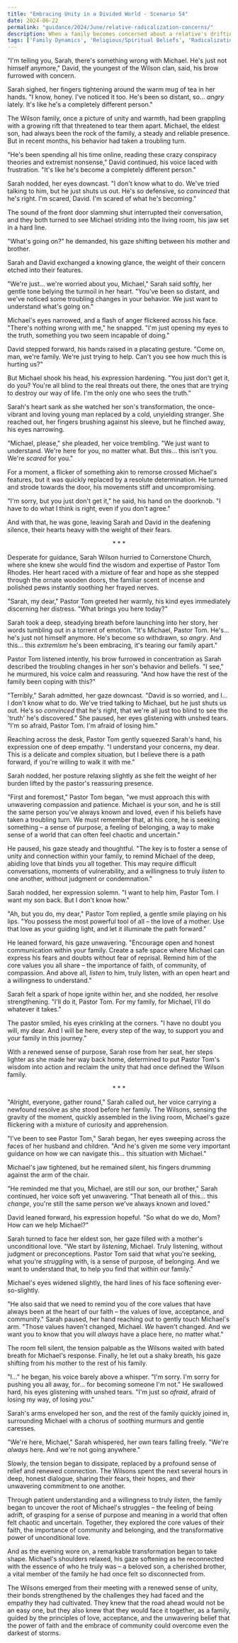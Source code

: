 ```yaml
---
title: "Embracing Unity in a Divided World - Scenario 54"
date: 2024-06-22
permalink: "guidance/2024/June/relative-radicalization-concerns/"
description: When a family becomes concerned about a relative's drifting towards radicalization, they seek the guidance of Pastor Tom Rhodes to help them navigate this challenging situation and find a way to reconnect their loved one with their shared faith and family values.
tags: ['Family Dynamics', 'Religious/Spiritual Beliefs', 'Radicalization Concerns', 'Pastoral Guidance']
---
```

"I'm telling you, Sarah, there's something wrong with Michael. He's just not himself anymore," David, the youngest of the Wilson clan, said, his brow furrowed with concern.

Sarah sighed, her fingers tightening around the warm mug of tea in her hands. "I know, honey. I've noticed it too. He's been so distant, so... _angry_ lately. It's like he's a completely different person."

The Wilson family, once a picture of unity and warmth, had been grappling with a growing rift that threatened to tear them apart. Michael, the eldest son, had always been the rock of the family, a steady and reliable presence. But in recent months, his behavior had taken a troubling turn.

"He's been spending all his time online, reading these crazy conspiracy theories and extremist nonsense," David continued, his voice laced with frustration. "It's like he's become a completely different person."

Sarah nodded, her eyes downcast. "I don't know what to do. We've tried talking to him, but he just shuts us out. He's so defensive, so _convinced_ that he's right. I'm scared, David. I'm scared of what he's becoming."

The sound of the front door slamming shut interrupted their conversation, and they both turned to see Michael striding into the living room, his jaw set in a hard line.

"What's going on?" he demanded, his gaze shifting between his mother and brother.

Sarah and David exchanged a knowing glance, the weight of their concern etched into their features.

"We're just... we're worried about you, Michael," Sarah said softly, her gentle tone belying the turmoil in her heart. "You've been so distant, and we've noticed some troubling changes in your behavior. We just want to understand what's going on."

Michael's eyes narrowed, and a flash of anger flickered across his face. "There's nothing wrong with me," he snapped. "I'm just opening my eyes to the truth, something you two seem incapable of doing."

David stepped forward, his hands raised in a placating gesture. "Come on, man, we're family. We're just trying to help. Can't you see how much this is hurting us?"

But Michael shook his head, his expression hardening. "You just don't get it, do you? You're all blind to the real threats out there, the ones that are trying to destroy our way of life. I'm the only one who sees the truth."

Sarah's heart sank as she watched her son's transformation, the once-vibrant and loving young man replaced by a cold, unyielding stranger. She reached out, her fingers brushing against his sleeve, but he flinched away, his eyes narrowing.

"Michael, please," she pleaded, her voice trembling. "We just want to understand. We're here for you, no matter what. But this... this isn't you. We're _scared_ for you."

For a moment, a flicker of something akin to remorse crossed Michael's features, but it was quickly replaced by a resolute determination. He turned and strode towards the door, his movements stiff and uncompromising.

"I'm sorry, but you just don't get it," he said, his hand on the doorknob. "I have to do what I think is right, even if you don't agree."

And with that, he was gone, leaving Sarah and David in the deafening silence, their hearts heavy with the weight of their fears.

<center>* * *</center>

Desperate for guidance, Sarah Wilson hurried to Cornerstone Church, where she knew she would find the wisdom and expertise of Pastor Tom Rhodes. Her heart raced with a mixture of fear and hope as she stepped through the ornate wooden doors, the familiar scent of incense and polished pews instantly soothing her frayed nerves.

"Sarah, my dear," Pastor Tom greeted her warmly, his kind eyes immediately discerning her distress. "What brings you here today?"

Sarah took a deep, steadying breath before launching into her story, her words tumbling out in a torrent of emotion. "It's Michael, Pastor Tom. He's... he's just not himself anymore. He's become so withdrawn, so _angry_. And this... this _extremism_ he's been embracing, it's tearing our family apart."

Pastor Tom listened intently, his brow furrowed in concentration as Sarah described the troubling changes in her son's behavior and beliefs. "I see," he murmured, his voice calm and reassuring. "And how have the rest of the family been coping with this?"

"Terribly," Sarah admitted, her gaze downcast. "David is so worried, and I... I don't know what to do. We've tried talking to Michael, but he just shuts us out. He's so _convinced_ that he's right, that we're all just too blind to see the 'truth' he's discovered." She paused, her eyes glistening with unshed tears. "I'm so afraid, Pastor Tom. I'm afraid of losing him."

Reaching across the desk, Pastor Tom gently squeezed Sarah's hand, his expression one of deep empathy. "I understand your concerns, my dear. This is a delicate and complex situation, but I believe there is a path forward, if you're willing to walk it with me."

Sarah nodded, her posture relaxing slightly as she felt the weight of her burden lifted by the pastor's reassuring presence.

"First and foremost," Pastor Tom began, "we must approach this with unwavering compassion and patience. Michael is your son, and he is still the same person you've always known and loved, even if his beliefs have taken a troubling turn. We must remember that, at his core, he is seeking something – a sense of purpose, a feeling of belonging, a way to make sense of a world that can often feel chaotic and uncertain."

He paused, his gaze steady and thoughtful. "The key is to foster a sense of unity and connection within your family, to remind Michael of the deep, abiding love that binds you all together. This may require difficult conversations, moments of vulnerability, and a willingness to truly _listen_ to one another, without judgment or condemnation."

Sarah nodded, her expression solemn. "I want to help him, Pastor Tom. I want my son back. But I don't know how."

"Ah, but you do, my dear," Pastor Tom replied, a gentle smile playing on his lips. "You possess the most powerful tool of all – the love of a mother. Use that love as your guiding light, and let it illuminate the path forward."

He leaned forward, his gaze unwavering. "Encourage open and honest communication within your family. Create a safe space where Michael can express his fears and doubts without fear of reprisal. Remind him of the core values you all share – the importance of faith, of community, of compassion. And above all, _listen_ to him, truly listen, with an open heart and a willingness to understand."

Sarah felt a spark of hope ignite within her, and she nodded, her resolve strengthening. "I'll do it, Pastor Tom. For my family, for Michael, I'll do whatever it takes."

The pastor smiled, his eyes crinkling at the corners. "I have no doubt you will, my dear. And I will be here, every step of the way, to support you and your family in this journey."

With a renewed sense of purpose, Sarah rose from her seat, her steps lighter as she made her way back home, determined to put Pastor Tom's wisdom into action and reclaim the unity that had once defined the Wilson family.

<center>* * *</center>

"Alright, everyone, gather round," Sarah called out, her voice carrying a newfound resolve as she stood before her family. The Wilsons, sensing the gravity of the moment, quickly assembled in the living room, Michael's gaze flickering with a mixture of curiosity and apprehension.

"I've been to see Pastor Tom," Sarah began, her eyes sweeping across the faces of her husband and children. "And he's given me some very important guidance on how we can navigate this... this situation with Michael."

Michael's jaw tightened, but he remained silent, his fingers drumming against the arm of the chair.

"He reminded me that you, Michael, are still our son, our brother," Sarah continued, her voice soft yet unwavering. "That beneath all of this... this _change_, you're still the same person we've always known and loved."

David leaned forward, his expression hopeful. "So what do we do, Mom? How can we help Michael?"

Sarah turned to face her eldest son, her gaze filled with a mother's unconditional love. "We start by _listening_, Michael. Truly listening, without judgment or preconceptions. Pastor Tom said that what you're seeking, what you're _struggling_ with, is a sense of purpose, of belonging. And we want to understand that, to help you find that within our family."

Michael's eyes widened slightly, the hard lines of his face softening ever-so-slightly.

"He also said that we need to remind you of the core values that have always been at the heart of our faith – the values of love, acceptance, and community." Sarah paused, her hand reaching out to gently touch Michael's arm. "Those values haven't changed, Michael. _We_ haven't changed. And we want you to know that you will _always_ have a place here, no matter what."

The room fell silent, the tension palpable as the Wilsons waited with bated breath for Michael's response. Finally, he let out a shaky breath, his gaze shifting from his mother to the rest of his family.

"I..." he began, his voice barely above a whisper. "I'm sorry. I'm sorry for pushing you all away, for... for becoming someone I'm not." He swallowed hard, his eyes glistening with unshed tears. "I'm just so _afraid_, afraid of losing my way, of losing _you_."

Sarah's arms enveloped her son, and the rest of the family quickly joined in, surrounding Michael with a chorus of soothing murmurs and gentle caresses.

"We're here, Michael," Sarah whispered, her own tears falling freely. "We're _always_ here. And we're not going anywhere."

Slowly, the tension began to dissipate, replaced by a profound sense of relief and renewed connection. The Wilsons spent the next several hours in deep, honest dialogue, sharing their fears, their hopes, and their unwavering commitment to one another.

Through patient understanding and a willingness to truly _listen_, the family began to uncover the root of Michael's struggles – the feeling of being adrift, of grasping for a sense of purpose and meaning in a world that often felt chaotic and uncertain. Together, they explored the core values of their faith, the importance of community and belonging, and the transformative power of unconditional love.

And as the evening wore on, a remarkable transformation began to take shape. Michael's shoulders relaxed, his gaze softening as he reconnected with the essence of who he truly was – a beloved son, a cherished brother, a vital member of the family he had once felt so disconnected from.

The Wilsons emerged from their meeting with a renewed sense of unity, their bonds strengthened by the challenges they had faced and the empathy they had cultivated. They knew that the road ahead would not be an easy one, but they also knew that they would face it together, as a family, guided by the principles of love, acceptance, and the unwavering belief that the power of faith and the embrace of community could overcome even the darkest of storms.

